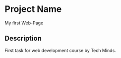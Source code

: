 # Project Name
My first Web-Page 

## Description
First task for web development course by Tech Minds.




